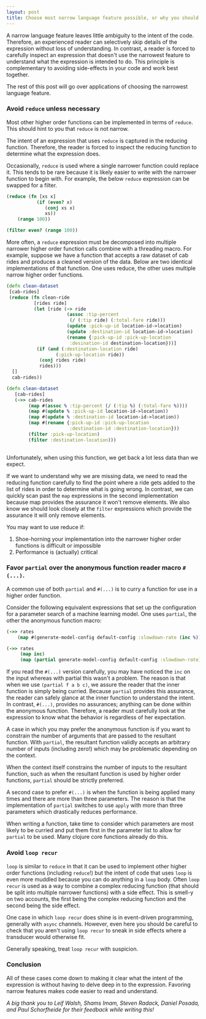 ```yaml
---
layout: post
title: Choose most narrow language feature possible, or why you should avoid reduce
---
```


A narrow language feature leaves little ambiguity to the intent of the code. Therefore, an experienced reader can selectively skip details of the expression without loss of understanding. In contrast, a reader is forced to carefully inspect an expression that doesn't use the narrowest feature to understand what the expression is intended to do. This principle is complementary to avoiding side-effects in your code and work best together.

The rest of this post will go over applications of choosing the narrowest language feature.

### Avoid `reduce` unless necessary

Most other higher order functions can be implemented in terms of `reduce`. This should hint to you that `reduce` is not narrow. 

The intent of an expression that uses `reduce` is captured in the reducing function. Therefore, the reader is forced to inspect the reducing function to determine what the expression does. 

Occasionally, `reduce` is used where a single narrower function could replace it. This tends to be rare because it is likely easier to write with the narrower function to begin with. For example, the below `reduce` expression can be swapped for a filter.

```Clojure
(reduce (fn [xs x] 
           (if (even? x)
              (conj xs x)
              xs))
    (range 100))

(filter even? (range 100))
```

More often, a `reduce` expression must be decomposed into multiple narrower higher order function calls combine with a threading macro. 
For example, suppose we have a function that accepts a raw dataset of cab rides and produces a cleaned version of the data. Below are two identical implementations of that function. One uses reduce, the other uses multiple narrow higher order functions. 

```Clojure
(defn clean-dataset
 [cab-rides]
 (reduce (fn clean-ride
          [rides ride]
          (let [ride (-> ride
                      (assoc :tip-percent 
                       (/ (:tip ride) (:total-fare ride)))
                      (update :pick-up-id location-id->location)
                      (update :destination-id location-id->location)
                      (rename {:pick-up-id :pick-up-location
                       :desination-id destination-location}))]
           (if (and (:destination-location ride)
                  (:pick-up-location ride))
            (conj rides ride)
            rides)))
  []
  cab-rides))

(defn clean-dataset
   [cab-rides]
   (->> cab-rides
        (map #(assoc % :tip-percent (/ (:tip %) (:total-fare %))))
        (map #(update % :pick-up-id location-id->location))
        (map #(update % :destination-id location-id->location))
        (map #(rename {:pick-up-id :pick-up-location
                       :destination-id :destination-location}))
        (filter :pick-up-location)
        (filter :destination-location))) 
   
```

Unfortunately, when using this function,  we get back a lot less data than we expect. 

If we want to understand why we are missing data, we need to read the reducing function carefully to find the point where a ride gets added to the list of rides in order to determine what is going wrong. In contrast, we can quickly scan past the `map` expressions in the second implementation because map provides the assurance it won't remove elements. We also know we should look closely at the `filter` expressions which provide the assurance it will only remove elements.  

You may want to use reduce if:
1. Shoe-horning your implementation into the narrower higher order functions is difficult or impossible
2. Performance is (actually) critical

### Favor `partial` over the anonymous function reader macro `#(...)`. 

A common use of both `partial` and `#(...)` is to curry a function for use in a higher order function. 

Consider the following equivalent expressions that set up the configuration for a parameter search of a machine learning model. One uses `partial`, the other the anonymous function macro:

```Clojure
(->> rates
    (map #(generate-model-config default-config :slowdown-rate (inc %))))

(->> rates
     (map inc)
     (map (partial generate-model-config default-config :slowdown-rate)))
```

If you read the `#(...)` version carefully, you may have noticed the `inc` on the input whereas with partial this wasn't a problem. The reason is that when we use `(partial f a b c)`, we assure the reader that the inner function is simply being curried. Because `partial` provides this assurance, the reader can safely glance at the inner function to understand the intent. In contrast, `#(...)`, provides no assurances; anything can be done within the anonymous function. Therefore, a reader must carefully look at the expression to know what the behavior is regardless of her expectation. 

A case in which you may prefer the anonymous function is if you want to constrain the number of arguments that are passed to the resultant function. With `partial`, the resultant function validly accepts an arbitrary number of inputs (including zero!) which may be problematic depending on the context. 

When the context itself constrains the number of inputs to the resultant function, such as when the resultant function is used by higher order functions, `partial` should be strictly preferred. 

A second case to prefer `#(...)` is when the function is being applied many times and there are more than three parameters. The reason is that the implementation of `partial` switches to use `apply` with more than three parameters which drastically reduces performance.

When writing a function, take time to consider which parameters are most likely to be curried and put them first in the parameter list to allow for `partial` to be used. Many clojure core functions already do this. 


### Avoid `loop recur`

`loop` is similar to `reduce` in that it can be used to implement other higher order functions (including `reduce`!) but the intent of code that uses `loop` is even more muddled because you can do anything in a `loop` body. Often `loop recur` is used as a way to combine a complex reducing function (that should be split into multiple narrower functions) with a side effect. This is smell-y on two accounts, the first being the complex reducing function and the second being the side effect. 

One case in which `loop recur` does shine is in event-driven programming, generally with `async` channels. However, even here you should be careful to check that you aren't using `loop recur` to sneak in side effects where a transducer would otherwise fit.

Generally speaking, treat `loop recur` with suspicion.

### Conclusion

All of these cases come down to making it clear what the intent of the expression is without having to delve deep in to the expression. Favoring narrow features makes code easier to read and understand.

_A big thank you to Leif Walsh, Shams Imam, Steven Radack, Daniel Posada, and Paul Schorfheide for their feedback while writing this!_

